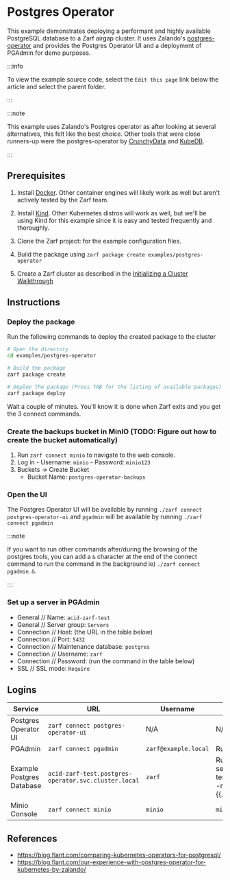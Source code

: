 # Postgres Operator

This example demonstrates deploying a performant and highly available PostgreSQL database to a Zarf airgap cluster. It uses Zalando's [postgres-operator](https://github.com/zalando/postgres-operator) and provides the Postgres Operator UI and a deployment of PGAdmin for demo purposes.

:::info

To view the example source code, select the `Edit this page` link below the article and select the parent folder.

:::

:::note

This example uses Zalando's Postgres operator as after looking at several alternatives, this felt like the best choice. Other tools that were close runners-up were the postgres-operator by [CrunchyData](https://github.com/CrunchyData/postgres-operator) and [KubeDB](https://github.com/kubedb/operator).

:::

## Prerequisites

1. Install [Docker](https://docs.docker.com/get-docker/). Other container engines will likely work as well but aren't actively tested by the Zarf team.

2. Install [Kind](https://github.com/kubernetes-sigs/kind). Other Kubernetes distros will work as well, but we'll be using Kind for this example since it is easy and tested frequently and thoroughly.

3. Clone the Zarf project: for the example configuration files.

4. Build the package using `zarf package create examples/postgres-operator`

5. Create a Zarf cluster as described in the [Initializing a Cluster Walkthrough](../../docs/13-walkthroughs/1-initializing-a-k8s-cluster.md/)

## Instructions

### Deploy the package

Run the following commands to deploy the created package to the cluster

``` bash
# Open the directory
cd examples/postgres-operator

# Build the package
zarf package create

# Deploy the package (Press TAB for the listing of available packages)
zarf package deploy
```

Wait a couple of minutes. You'll know it is done when Zarf exits and you get the 3 connect commands.

### Create the backups bucket in MinIO (TODO: Figure out how to create the bucket automatically)

1. Run `zarf connect minio` to navigate to the web console.
1. Log in - Username: `minio` - Password: `minio123`
1. Buckets -> Create Bucket
   - Bucket Name: `postgres-operator-backups`

### Open the UI

The Postgres Operator UI will be available by running `./zarf connect postgres-operator-ui` and `pgadmin` will be available by running `./zarf connect pgadmin`

:::note

If you want to run other commands after/during the browsing of the postgres tools, you can add a `&` character at the end of the connect command to run the command in the background ie) `./zarf connect pgadmin &`.

:::

### Set up a server in PGAdmin

- General // Name: `acid-zarf-test`
- General // Server group: `Servers`
- Connection // Host: (the URL in the table below)
- Connection // Port: `5432`
- Connection // Maintenance database: `postgres`
- Connection // Username: `zarf`
- Connection // Password: (run the command in the table below)
- SSL // SSL mode: `Require`

## Logins

| Service                   | URL                                                                                        | Username             | Password                                                                                                                                                   |
| ------------------------- | ------------------------------------------------------------------------------------------ | -------------------- | ---------------------------------------------------------------------------------------------------------------------------------------------------------- |
| Postgres Operator UI      | `zarf connect postgres-operator-ui` | N/A                  | N/A                                                                                                                                                        |
| PGAdmin                   | `zarf connect pgadmin`                           | `zarf@example.local` | Run: `zarf tools get-admin-password`                                                                                                                       |
| Example Postgres Database | `acid-zarf-test.postgres-operator.svc.cluster.local`                                       | `zarf`               | Run: `echo $(zarf tools kubectl get secret zarf.acid-zarf-test.credentials.postgresql.acid.zalan.do -n postgres-operator --template={{.data.password}} | base64 -d)` |
| Minio Console             | `zarf connect minio`               | `minio`              | `minio123`                                                                                                                                                 |

## References

- <https://blog.flant.com/comparing-kubernetes-operators-for-postgresql/>
- <https://blog.flant.com/our-experience-with-postgres-operator-for-kubernetes-by-zalando/>
